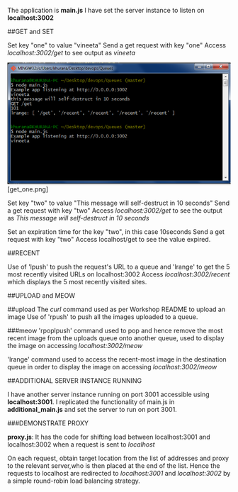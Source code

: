 The application is **main.js** I have set the server instance to listen on **localhost:3002**

##GET and SET

Set key "one" to value "vineeta"
Send a get request with key "one"
Access *localhost:3002/get* to see output as *vineeta*

![setone] [get_one.png]

Set key "two" to value "This message will self-destruct in 10 seconds"
Send a get request with key "two"
Access *localhost:3002/get* to see the output as *This message will self-destruct in 10 seconds*

Set an expiration time for the key "two", in this case 10seconds
Send a get request with key "two"
Access localhost/get to see the value expired.

##RECENT

Use of 'lpush' to push the request's URL to a queue and 'lrange' to get the 5 most recently visited URLs on localhost:3002
Access *localhost:3002/recent* which displays the 5 most recently visited sites.

##UPLOAD and MEOW

##upload
The *curl* command used as per Workshop README to upload an image
Use of 'rpush' to push all the images uploaded to a queue. 

###meow
'rpoplpush' command used to pop and hence remove the most recent image from the uploads queue onto another queue, used to display the image on accessing *localhost:3002/meow*

'lrange' command used to access the recent-most image in the destination queue in order to display the image on accessing *localhost:3002/meow*

##ADDITIONAL SERVER INSTANCE RUNNING

I have another server instance running on port 3001 accessible using **localhost:3001**. 
I replicated the functionality of main.js in **additional_main.js** and set the server to run on port 3001.

###DEMONSTRATE PROXY

**proxy.js**: It has the code for shifting load between localhost:3001 and localhost:3002 when a request is sent to *localhost*

On each request, obtain target location from the list of addresses and proxy to the relevant server,who is then placed at the end of the list.
Hence the requests to localhost are redirected to *localhost:3001* and *localhost:3002* by a simple round-robin load balancing strategy.



[setone]: images/get_one.png
